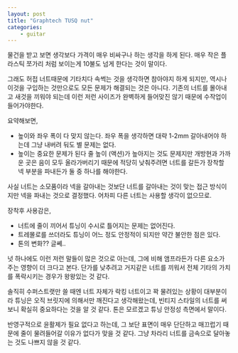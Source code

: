 ```yaml
---
layout: post
title: "Graphtech TUSQ nut"
categories:
    - guitar
---
```


물건을 받고 보면 생각보다 가격이 매우 비싸구나 하는 생각을 하게 된다. 매우 작은 플라스틱 쪼가리 처럼 보이는게 10불도 넘게 한다는 것이 말이다.

그래도 허접 너트때문에 기타치다 속썩는 것을 생각하면 참아야지 하게 되지만, 역시나 이것을 구입하는 것만으로도 모든 문제가 해결되는 것은 아니다. 기존의 너트를 몰아내고 새것을 끼워야 되는데 이런 저런 사이즈가 완벽하게 들어맞진 않기 때문에 수작업이 들어가야한다.

요약해보면,

- 높이와 좌우 폭이 다 맞지 않는다. 좌우 폭을 생각하면 대략 1-2mm 갈아내어야 하는데 그냥 내버려 둬도 별 문제는 없다.
- 높이는 중요한 문제가 된다 줄 높이 (액션)가 높아지는 것도 문제지만 개방현과 가까운 곳은 음이 모두 올라가버리기 때문에 적당히 낮춰주려면 너트를 갈든가 장착할 넥 부분을 파내든가 둘 중 하나를 해야한다. 

사실 너트는 소모품이라 넥을 갈아내는 것보단 너트를 갈아내는 것이 맞는 접근 방식이지만 넥을 파내는 것으로 결정했다. 어차피 다른 너트는 사용할 생각이 없으므로.

장착후 사용감은,

- 너트에 줄이 끼어서 튜닝이 수시로 틀어지는 문제는 없어진다.
- 트레몰로를 쓰더라도 튜닝이 어느 정도 안정적이 되지만 약간 불안한 점은 있다.
- 톤의 변화?? 글쎼..

넛 하나에도 이런 저런 말들이 많은 것으로 아는데, 그에 비해 앰프라든가 다른 요소가 주는 영향이 더 크다고 본다. 단가를 낮추려고 거지같은 너트를 끼워서 전체 기타의 가치를 폭락시키는 경우가 왕왕있는 것 같다. 

솔직히 수퍼스트랫만 쓸 때엔 너트 자체가 락킹 너트이고 꽉 물려있는 상황이 대부분이라 튜닝은 오직 브릿지에 의해서만 깨진다고 생각해왔는데, 빈티지 스타일의 너트를 써보니 확실히 중요하다는 것을 알 것 같다. 톤은 모르겠고 튜닝 안정성 측면에서 말이다.

반영구적으로 윤활제가 필요 없다고 하는데, 그 보단 표면이 매우 단단하고 매끄럽기 때문에 줄이 물려들어갈 이유가 없다가 맞을 것 같다. 그냥 차라리 너트를 금속으로 달아놓는 것도 나쁘지 않을 것 같다. 